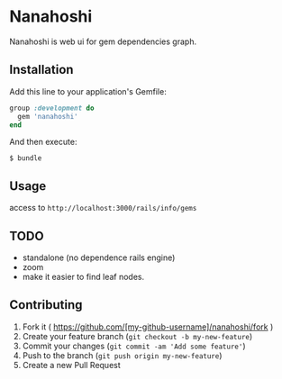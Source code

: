 # Nanahoshi

Nanahoshi is web ui for gem dependencies graph.

## Installation

Add this line to your application's Gemfile:

```ruby
group :development do
  gem 'nanahoshi'
end
```

And then execute:

    $ bundle

## Usage
access to ```http://localhost:3000/rails/info/gems```

## TODO
- standalone (no dependence rails engine)
- zoom
- make it easier to find leaf nodes.

## Contributing

1. Fork it ( https://github.com/[my-github-username]/nanahoshi/fork )
2. Create your feature branch (`git checkout -b my-new-feature`)
3. Commit your changes (`git commit -am 'Add some feature'`)
4. Push to the branch (`git push origin my-new-feature`)
5. Create a new Pull Request
